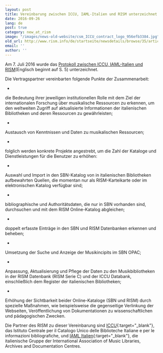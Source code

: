 ```yaml
---
layout: post
title: Vereinbarung zwischen ICCU, IAML-Italien und RISM unterzeichnet
date: 2016-09-26
lang: de
post: true
category: new_at_rism
image: "/images/news-old-website/csm_ICCU_contract_logo_956efb3384.jpg"
old_url: http://www.rism.info/de/startseite/newsdetails/browse/35/article/64/agreement-signed-between-iccu-iaml-italy-and-rism.html
email: ''
author: ''
---
```


Am 7. Juli 2016 wurde das [Protokoll zwischen ICCU, IAML-Italien und RISM](http://www.iccu.sbn.it/opencms/export/sites/iccu/documenti/2016/Convenzione_IALM_ICCU_RISM.pdf)(Englisch beginnt auf S. 5) unterzeichnet.

Die Vertragspartner vereinbarten folgende Punkte der Zusammenarbeit:

-

die Bedeutung ihrer jeweiligen institutionellen Rolle mit dem Ziel der internationalen Forschung über musikalische Ressourcen zu erkennen, um den weltweiten Zugriff auf aktualisierte Informationen der italienischen Bibliotheken und deren Ressourcen zu gewährleisten;

-

Austausch von Kenntnissen und Daten zu musikalischen Ressourcen;

-

folglich werden konkrete Projekte angestrebt, um die Zahl der Kataloge und Dienstleistungen für die Benutzer zu erhöhen:

-

Auswahl und Import in den SBN-Katalog von in italienischen Bibliotheken aufbewahrten Quellen, die momentan nur als RISM-Karteikarte oder im elektronischen Katalog verfügbar sind;

-

bibliographische und Authoritätsdaten, die nur in SBN vorhanden sind, durchsuchen und mit dem RISM Online-Katalog abgleichen;

-

doppelt erfasste Einträge in den SBN und RISM Datenbanken erkennen und beheben;

-

Umsetzung der Suche und Anzeige der Musikincipits im SBN OPAC;

-

Anpassung, Aktualisierung und Pflege der Daten zu den Musikbibliotheken in der RISM Datenbank (RISM Serie C) und der ICCU Databank, einschließlich dem Register der italienischen Bibliotheken;


-

Erhöhung der Sichtbarkeit beider Online-Kataloge (SBN und RISM) durch spezielle Maßnahmen, wie beispielsweise die gegenseitige Verlinkung der Webseiten, Veröffentlichung von Dokumentationen zu wissenschaftlichen und pädagogischen Zwecken.


Die Partner des RISM zu dieser Vereinbarung sind [ICCU](http://www.iccu.sbn.it/){:target="_blank"}, das Istituto Centrale per il Catalogo Unico delle Biblioteche Italiane e per le informazioni bibliografiche, und [IAML Italien](http://www.iamlitalia.it/){:target="_blank"}, die italienische Gruppe der International Association of Music Libraries, Archives and Documentation Centres.